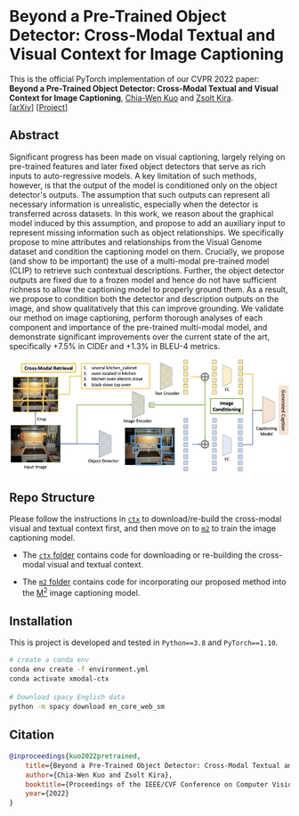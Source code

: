 # Beyond a Pre-Trained Object Detector: Cross-Modal Textual and Visual Context for Image Captioning

This is the official PyTorch implementation of our CVPR 2022 paper:
__Beyond a Pre-Trained Object Detector: Cross-Modal Textual and Visual Context for Image Captioning__, [Chia-Wen Kuo](https://sites.google.com/view/chiawen-kuo/home) and [Zsolt Kira](https://faculty.cc.gatech.edu/~zk15/).  
[[arXiv](https://arxiv.org/abs/2205.04363)] [[Project](https://sites.google.com/view/xmodal-context/home)]

## Abstract

Significant progress has been made on visual captioning, largely relying on pre-trained features and later fixed object detectors that serve as rich inputs to auto-regressive models. A key limitation of such methods, however, is that the output of the model is conditioned only on the object detector's outputs. The assumption that such outputs can represent all necessary information is unrealistic, especially when the detector is transferred across datasets. In this work, we reason about the graphical model induced by this assumption, and propose to add an auxiliary input to represent missing information such as object relationships. We specifically propose to mine attributes and relationships from the Visual Genome dataset and condition the captioning model on them. Crucially, we propose (and show to be important) the use of a multi-modal pre-trained model (CLIP) to retrieve such contextual descriptions. Further, the object detector outputs are fixed due to a frozen model and hence do not have sufficient richness to allow the captioning model to properly ground them. As a result, we propose to condition both the detector and description outputs on the image, and show qualitatively that this can improve grounding. We validate our method on image captioning, perform thorough analyses of each component  and importance of the pre-trained multi-modal model, and demonstrate significant improvements over the current state of the art, specifically +7.5% in CIDEr and +1.3% in BLEU-4 metrics.

![model](images/model.jpg)

## Repo Structure

Please follow the instructions in [`ctx`](./ctx) to download/re-build the cross-modal visual and textual context first, and then move on to [`m2`](./m2) to train the image captioning model.

- The [`ctx` folder](./ctx) contains code for downloading or re-building the cross-modal visual and textual context.

- The [`m2` folder](./m2) contains code for incorporating our proposed method into the [M<sup>2</sup>](https://github.com/aimagelab/meshed-memory-transformer) image captioning model.

## Installation

This is project is developed and tested in `Python==3.8` and `PyTorch==1.10`.

```bash
# create a conda env
conda env create -f environment.yml
conda activate xmodal-ctx

# Download spacy English data
python -m spacy download en_core_web_sm
```

## Citation

```BibTeX
@inproceedings{kuo2022pretrained,
    title={Beyond a Pre-Trained Object Detector: Cross-Modal Textual and Visual Context for Image Captioning},
    author={Chia-Wen Kuo and Zsolt Kira},
    booktitle={Proceedings of the IEEE/CVF Conference on Computer Vision and Pattern Recognition},
    year={2022}
}
```
